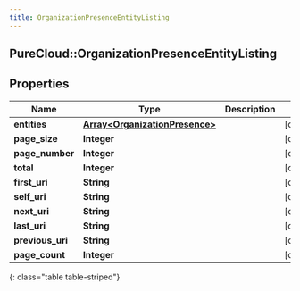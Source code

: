 ```yaml
---
title: OrganizationPresenceEntityListing
---
```

## PureCloud::OrganizationPresenceEntityListing

## Properties

|Name | Type | Description | Notes|
|------------ | ------------- | ------------- | -------------|
| **entities** | [**Array&lt;OrganizationPresence&gt;**](OrganizationPresence.html) |  | [optional] |
| **page_size** | **Integer** |  | [optional] |
| **page_number** | **Integer** |  | [optional] |
| **total** | **Integer** |  | [optional] |
| **first_uri** | **String** |  | [optional] |
| **self_uri** | **String** |  | [optional] |
| **next_uri** | **String** |  | [optional] |
| **last_uri** | **String** |  | [optional] |
| **previous_uri** | **String** |  | [optional] |
| **page_count** | **Integer** |  | [optional] |
{: class="table table-striped"}


